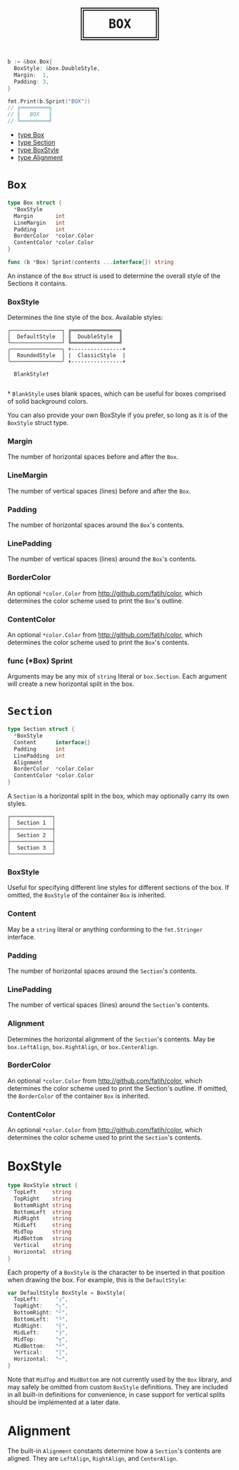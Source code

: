 <h1 align="center">
<pre>
╔═════════╗
║   BOX   ║
╚═════════╝</pre>
</h1>

```go
b := &box.Box{
  BoxStyle: &box.DoubleStyle,
  Margin:  1,
  Padding: 3,
}

fmt.Print(b.Sprint("BOX"))
// ╔═════════╗
// ║   BOX   ║
// ╚═════════╝
```

* [type Box](#Box)
* [type Section](#Section)
* [type BoxStyle](#BoxStyle)
* [type Alignment](#Alignment)

# `Box`

```go
type Box struct {
  *BoxStyle
  Margin       int
  LineMargin   int
  Padding      int
  BorderColor  *color.Color
  ContentColor *color.Color
}

func (b *Box) Sprint(contents ...interface{}) string
```

An instance of the `Box` struct is used to determine the overall
style of the Sections it contains.

### BoxStyle

Determines the line style of the box. Available styles:

```
┌────────────────┐ ╔═══════════════╗
│  DefaultStyle  │ ║  DoubleStyle  ║
└────────────────┘ ╚═══════════════╝
╭────────────────╮ +----------------+
│  RoundedStyle  │ |  ClassicStyle  |
╰────────────────╯ +----------------+
                
  BlankStyle†   
                
```

† `BlankStyle` uses blank spaces, which can be useful for
boxes comprised of solid background colors.

You can also provide your own BoxStyle if you prefer, so
long as it is of the `BoxStyle` struct type.

### Margin

The number of horizontal spaces before and after the `Box`.

### LineMargin

The number of vertical spaces (lines) before and after the `Box`.

### Padding

The number of horizontal spaces around the `Box`'s contents.

### LinePadding

The number of vertical spaces (lines) around the `Box`'s contents.

### BorderColor

An optional `*color.Color` from http://github.com/fatih/color, which
determines the color scheme used to print the `Box`'s outline.

### ContentColor

An optional `*color.Color` from http://github.com/fatih/color, which
determines the color scheme used to print the `Box`'s contents.

### func (*Box) Sprint

Arguments may be any mix of `string` literal or `box.Section`. Each argument
will create a new horizontal split in the box.

# `Section`

```go
type Section struct {
  *BoxStyle
  Content      interface{}
  Padding      int
  LinePadding  int
  Alignment
  BorderColor  *color.Color
  ContentColor *color.Color
}
```

A `Section` is a horizontal split in the box, which may optionally
carry its own styles.

```
┌─────────────┐
│  Section 1  │
├─────────────┤
│  Section 2  │
├─────────────┤
│  Section 3  │
└─────────────┘
```

### BoxStyle

Useful for specifying different line styles for different sections
of the box. If omitted, the `BoxStyle` of the container `Box` is inherited.

### Content

May be a `string` literal or anything conforming to the `fmt.Stringer` interface.

### Padding

The number of horizontal spaces around the `Section`'s contents.

### LinePadding

The number of vertical spaces (lines) around the `Section`'s contents.

### Alignment

Determines the horizontal alignment of the `Section`'s contents. May be
`box.LeftAlign`, `box.RightAlign`, or `box.CenterAlign`.

### BorderColor

An optional `*color.Color` from http://github.com/fatih/color, which
determines the color scheme used to print the Section's outline. If
omitted, the `BorderColor` of the container `Box` is inherited.

### ContentColor

An optional `*color.Color` from http://github.com/fatih/color, which
determines the color scheme used to print the `Section`'s contents.

# BoxStyle

```go
type BoxStyle struct {
  TopLeft     string
  TopRight    string
  BottomRight string
  BottomLeft  string
  MidRight    string
  MidLeft     string
  MidTop      string
  MidBottom   string
  Vertical    string
  Horizontal  string
}
```

Each property of a `BoxStyle` is the character to be inserted in that
position when drawing the box. For example, this is the `DefaultStyle`:

```go
var DefaultStyle BoxStyle = BoxStyle{
  TopLeft:     "┌",
  TopRight:    "┐",
  BottomRight: "┘",
  BottomLeft:  "└",
  MidRight:    "┤",
  MidLeft:     "├",
  MidTop:      "┬",
  MidBottom:   "┴",
  Vertical:    "│",
  Horizontal:  "─",
}
```

Note that `MidTop` and `MidBottom` are not currently used by the `Box`
library, and may safely be omitted from custom `BoxStyle` definitions.
They are included in all built-in definitions for convenience, in case
support for vertical splits should be implemented at a later date.

# Alignment

The built-in `Alignment` constants determine how a `Section`'s contents
are aligned. They are `LeftAlign`, `RightAlign`, and `CenterAlign`.
